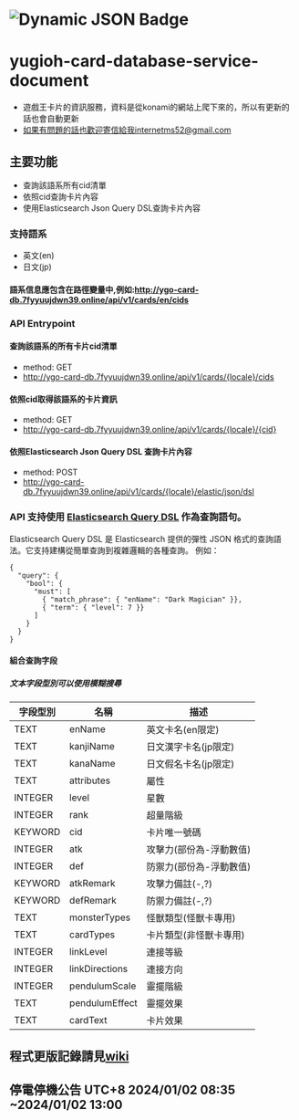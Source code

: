 # ![Dynamic JSON Badge](https://img.shields.io/badge/dynamic/json?url=http%3A%2F%2Fygo-card-db.7fyyuujdwn39.online%2Fapi%2Fv1%2Fcards%2Fen%2Fcids&query=1&label=Service%20Status)
# yugioh-card-database-service-document
 - 遊戲王卡片的資訊服務，資料是從konami的網站上爬下來的，所以有更新的話也會自動更新
 - 如果有問題的話也歡迎寄信給我internetms52@gmail.com

## 主要功能
 - 查詢該語系所有cid清單
 - 依照cid查詢卡片內容
 - 使用Elasticsearch Json Query DSL查詢卡片內容
 
 ### 支持語系
 - 英文(en)
 - 日文(jp)
 #### 語系信息應包含在路徑變量中,例如:http://ygo-card-db.7fyyuujdwn39.online/api/v1/cards/en/cids
 
### API Entrypoint

 #### 查詢該語系的所有卡片cid清單
 - method: GET 
 - http://ygo-card-db.7fyyuujdwn39.online/api/v1/cards/{locale}/cids
 #### 依照cid取得該語系的卡片資訊
 - method: GET 
 - http://ygo-card-db.7fyyuujdwn39.online/api/v1/cards/{locale}/{cid}
 #### 依照Elasticsearch Json Query DSL 查詢卡片內容
 - method: POST
 - http://ygo-card-db.7fyyuujdwn39.online/api/v1/cards/{locale}/elastic/json/dsl
 
 ### API 支持使用 [Elasticsearch Query DSL](https://www.elastic.co/guide/en/elasticsearch/reference/current/query-dsl.html) 作為查詢語句。
Elasticsearch Query DSL 是 Elasticsearch 提供的彈性 JSON 格式的查詢語法。它支持建構從簡單查詢到複雜邏輯的各種查詢。
例如：
```
{
  "query": {
    "bool": {
      "must": [
        { "match_phrase": { "enName": "Dark Magician" }},  
        { "term": { "level": 7 }}
      ]
    }
  }  
}
```
 #### 組合查詢字段
 ##### 文本字段型別可以使用模糊搜尋
 
| 字段型別  	    | 		名稱		           | 		描述				         |
|------------|------------------|------------------|
| 	TEXT		    | 	enName			       | 英文卡名(en限定)			    |
| 	TEXT		    | 	kanjiName		     | 日文漢字卡名(jp限定)		   |
| 	TEXT		    | 	kanaName		      | 日文假名卡名(jp限定)		   |
| 	TEXT		    | 	attributes		    | 屬性						         |
| 	INTEGER		 | 	level			        | 星數						         |
| 	INTEGER		      | 	rank			         | 超量階級					        |
| 	KEYWORD		      | 	cid				         | 卡片唯一號碼				       |
| 	INTEGER		      | 	atk				         | 攻擊力(部份為-浮動數值)	   |
| 	INTEGER		      | 	def				         | 防禦力(部份為-浮動數值)	   |
| 	KEYWORD	  | 	atkRemark				   | 攻擊力備註(-,?)	 |
| 	KEYWORD		 | 	defRemark				   | 防禦力備註(-,?)	      |
| 	TEXT		      | 	monsterTypes	   | 怪獸類型(怪獸卡專用)		    |
| 	TEXT		      | 	cardTypes		     | 卡片類型(非怪獸卡專用)	    |
| 	INTEGER		      | 	linkLevel		     | 連接等級					        |
| 	INTEGER		      | 	linkDirections	 | 連接方向					        |
| 	INTEGER		      | 	pendulumScale	  | 靈擺階級					        |
| 	TEXT		      | 	pendulumEffect	 | 靈擺效果					        |
| 	TEXT		      | 	cardText		      | 卡片效果					        |

## 程式更版記錄請見[wiki](https://github.com/internetms52/yugioh-card-database-service-document/wiki/History)

## 停電停機公告 UTC+8 2024/01/02 08:35  ~2024/01/02 13:00
